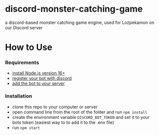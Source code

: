 # discord-monster-catching-game
a discord-based monster catching game engine, used for Lozpekamon on our Discord server

# How to Use

### Requirements

- [install Node.js version 16+](https://nodejs.org/en/)
- [register your bot with discord](https://discordjs.guide/preparations/setting-up-a-bot-application.html)
- [add the bot to your server](https://discordjs.guide/preparations/adding-your-bot-to-servers.html)

### Installation

- clone this repo to your computer or server
- open command line from the root of the folder and run `npm install`
- create the environment variable `DISCORD_BOT_TOKEN` and set it to your bots token (easiest way to to add it to the .env file)
- run `npm start`
